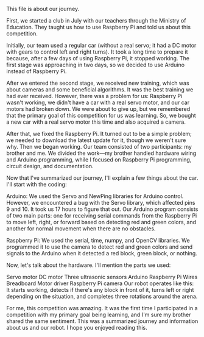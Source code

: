 This file is about our journey.

First, we started a club in July with our teachers through the Ministry of Education. They taught us how to use Raspberry Pi and told us about this competition.

Initially, our team used a regular car (without a real servo; it had a DC motor with gears to control left and right turns). It took a long time to prepare it because, after a few days of using Raspberry Pi, it stopped working. The first stage was approaching in two days, so we decided to use Arduino instead of Raspberry Pi.

After we entered the second stage, we received new training, which was about cameras and some beneficial algorithms. It was the best training we had ever received. However, there was a problem for us: Raspberry Pi wasn't working, we didn't have a car with a real servo motor, and our car motors had broken down. We were about to give up, but we remembered that the primary goal of this competition for us was learning. So, we bought a new car with a real servo motor this time and also acquired a camera.

After that, we fixed the Raspberry Pi. It turned out to be a simple problem; we needed to download the latest update for it, though we weren't sure why. Then we began working. Our team consisted of two participants: my brother and me. We divided the work—my brother handled hardware wiring and Arduino programming, while I focused on Raspberry Pi programming, circuit design, and documentation.

Now that I've summarized our journey, I'll explain a few things about the car. I'll start with the coding:

Arduino:
We used the Servo and NewPing libraries for Arduino control. However, we encountered a bug with the Servo library, which affected pins 9 and 10. It took us 17 hours to figure that out. Our Arduino program consists of two main parts: one for receiving serial commands from the Raspberry Pi to move left, right, or forward based on detecting red and green colors, and another for normal movement when there are no obstacles.

Raspberry Pi:
We used the serial, time, numpy, and OpenCV libraries. We programmed it to use the camera to detect red and green colors and send signals to the Arduino when it detected a red block, green block, or nothing.
 
Now, let's talk about the hardware. I'll mention the parts we used:

Servo motor
DC motor
Three ultrasonic sensors
Arduino
Raspberry Pi
Wires
Breadboard
Motor driver
Raspberry Pi camera
Our robot operates like this: It starts working, detects if there's any block in front of it, turns left or right depending on the situation, and completes three rotations around the arena.


For me, this competition was amazing. It was the first time I participated in a competition with my primary goal being learning, and I'm sure my brother shared the same sentiment. This was a summarized journey and information about us and our robot. I hope you enjoyed reading this.
